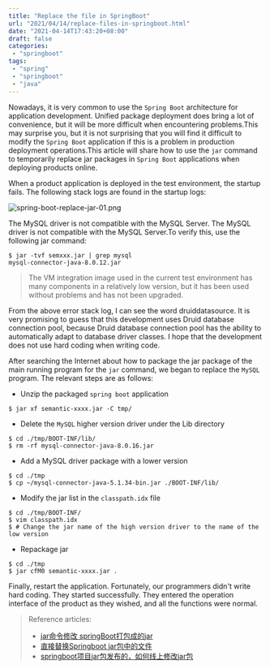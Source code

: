 ```yaml
---
title: "Replace the file in SpringBoot"
url: "2021/04/14/replace-files-in-springboot.html"
date: "2021-04-14T17:43:20+08:00"
draft: false
categories:
 - "springboot"
tags:
 - "spring"
 - "springboot"
 - "java"
---
```


Nowadays, it is very common to use the `Spring Boot` architecture for application development. Unified package deployment does bring a lot of convenience, but it will be more difficult when encountering problems.This may surprise you, but it is not surprising that you will find it difficult to modify the `Spring Boot` application if this is a problem in production deployment operations.This article will share how to use the `jar` command to temporarily replace jar packages in `Spring Boot` applications when deploying products online.

<!--more-->

When a product application is deployed in the test environment, the startup fails. The following stack logs are found in the startup logs:

![spring-boot-replace-jar-01.png](//siteimgs.cn-sh2.ufileos.com/2021/04-14-spring-boot-replace-jar-01.png)

The MySQL driver is not compatible with the MySQL Server. The MySQL driver is not compatible with the MySQL Server.To verify this, use the following jar command:

```shell
$ jar -tvf semxxx.jar | grep mysql
mysql-connector-java-8.0.12.jar
```

>The VM integration image used in the current test environment has many components in a relatively low version, but it has been used without problems and has not been upgraded.

From the above error stack log, I can see the word druiddatasource. It is very promising to guess that this development uses Druid database connection pool, because Druid database connection pool has the ability to automatically adapt to database driver classes. I hope that the development does not use hard coding when writing code.

After searching the Internet about how to package the jar package of the main running program for the `jar` command, we began to replace the `MySQL` program. The relevant steps are as follows:

- Unzip the packaged `spring boot` application

```shell
$ jar xf semantic-xxxx.jar -C tmp/
```

- Delete the `MySQL` higher version driver under the Lib directory

```shell
$ cd ./tmp/BOOT-INF/lib/
$ rm -rf mysql-connector-java-8.0.16.jar
```

- Add a MySQL driver package with a lower version

```shell
$ cd ./tmp
$ cp ~/mysql-connector-java-5.1.34-bin.jar ./BOOT-INF/lib/
```

- Modify the jar list in the `classpath.idx` file

```shell
$ cd ./tmp/BOOT-INF/
$ vim classpath.idx
$ # Change the jar name of the high version driver to the name of the low version
```

- Repackage jar

```shell
$ cd ./tmp
$ jar cfM0 semantic-xxxx.jar .
```

Finally, restart the application. Fortunately, our programmers didn't write hard coding. They started successfully. They entered the operation interface of the product as they wished, and all the functions were normal.

> Reference articles:
> - [jar命令修改 springBoot打包成的jar](https://blog.csdn.net/fouling/article/details/100539821)
> - [直接替换Springboot jar包中的文件](https://blog.csdn.net/weixin_43908525/article/details/108317009)
> - [springboot项目jar包发布的，如何线上修改jar包](https://blog.csdn.net/u010989776/article/details/107056527)


